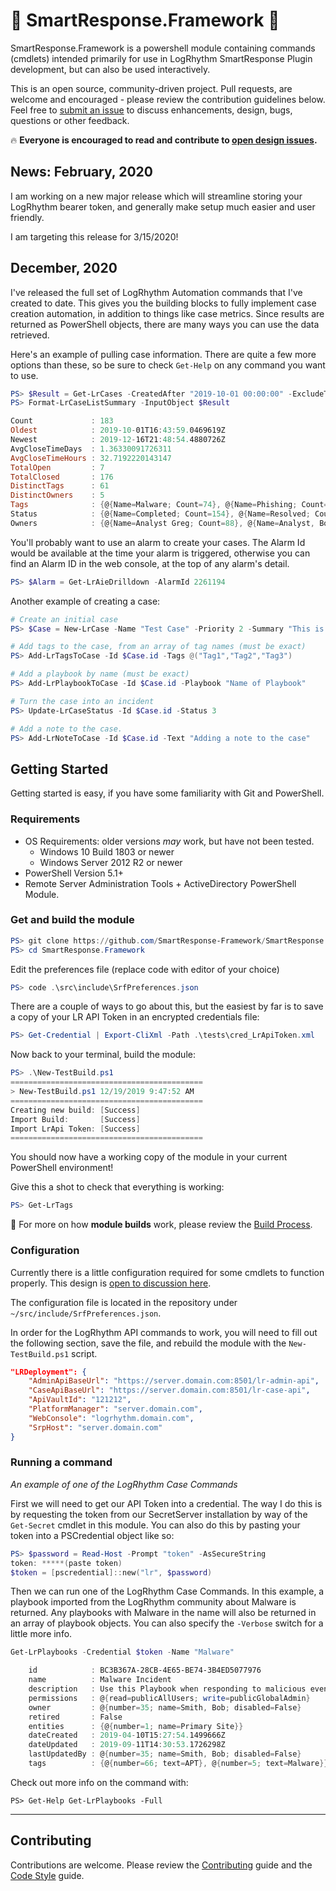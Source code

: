 <!-- markdownlint-disable MD026 -->
# :dizzy: SmartResponse.Framework :dizzy:

SmartResponse.Framework is a powershell module containing commands (cmdlets) intended primarily for use in LogRhythm SmartResponse Plugin development, but can also be used interactively.  

This is an open source, community-driven project. Pull requests, are welcome and encouraged - please review the contribution guidelines below. Feel free to [submit an issue](https://github.com/SmartResponse-Framework/SmartResponse.Framework/issues) to discuss enhancements, design, bugs, questions or other feedback.

:fire: **Everyone is encouraged to read and contribute to [open design issues](https://github.com/SmartResponse-Framework/SmartResponse.Framework/issues).**

## News: February, 2020

I am working on a new major release which will streamline storing your LogRhythm bearer token, and generally make setup much easier and user friendly.

I am targeting this release for 3/15/2020!

## December, 2020


I've released the full set of LogRhythm Automation commands that I've created to date.  This gives you the building blocks to fully implement case creation automation, in addition to things like case metrics. Since results are returned as PowerShell objects, there are many ways you can use the data retrieved.

Here's an example of pulling case information.  There are quite a few more options than these, so be sure to check `Get-Help` on any command you want to use.

```powershell
PS> $Result = Get-LrCases -CreatedAfter "2019-10-01 00:00:00" -ExcludeTags @("Testing", "API Testing")
PS> Format-LrCaseListSummary -InputObject $Result

Count             : 183
Oldest            : 2019-10-01T16:43:59.0469619Z
Newest            : 2019-12-16T21:48:54.4880726Z
AvgCloseTimeDays  : 1.36330091726311
AvgCloseTimeHours : 32.7192220143147
TotalOpen         : 7
TotalClosed       : 176
DistinctTags      : 61
DistinctOwners    : 5
Tags              : {@{Name=Malware; Count=74}, @{Name=Phishing; Count=67}, @{Name=pdf; Count=26}, @{Name=Remediated Successfully; Count=40}...}
Status            : {@{Name=Completed; Count=154}, @{Name=Resolved; Count=20}, @{Name=Created; Count=7}, @{Name=Mitigated; Count=2}}
Owners            : {@{Name=Analyst Greg; Count=88}, @{Name=Analyst, Bob; Count=49}, @{Name=Analyst, Dwight; Count=11}, @{Name=Analyst, Ben; Count=25}...}
```

You'll probably want to use an alarm to create your cases.  The Alarm Id would be available at the time your alarm is triggered, otherwise you can find an Alarm ID in the web console, at the top of any alarm's detail. 

```powershell
PS> $Alarm = Get-LrAieDrilldown -AlarmId 2261194
```

Another example of creating a case:

```powershell
# Create an initial case
PS> $Case = New-LrCase -Name "Test Case" -Priority 2 -Summary "This is a new case!" -DueDate "2019-12-17 16:00:00" -AlarmNumbers $Alarm.AlarmID

# Add tags to the case, from an array of tag names (must be exact)
PS> Add-LrTagsToCase -Id $Case.id -Tags @("Tag1","Tag2","Tag3")

# Add a playbook by name (must be exact)
PS> Add-LrPlaybookToCase -Id $Case.id -Playbook "Name of Playbook"

# Turn the case into an incident
PS> Update-LrCaseStatus -Id $Case.id -Status 3

# Add a note to the case.
PS> Add-LrNoteToCase -Id $Case.id -Text "Adding a note to the case"
```

## Getting Started

Getting started is easy, if you have some familiarity with Git and PowerShell.

### Requirements

* OS Requirements: older versions *may* work, but have not been tested.
  * Windows 10 Build 1803 or newer
  * Windows Server 2012 R2 or newer
* PowerShell Version 5.1+
* Remote Server Administration Tools + ActiveDirectory PowerShell Module.

### Get and build the module

```powershell
PS> git clone https://github.com/SmartResponse-Framework/SmartResponse.Framework
PS> cd SmartResponse.Framework
```

Edit the preferences file (replace code with editor of your choice)

```powershell
PS> code .\src\include\SrfPreferences.json
```

There are a couple of ways to go about this, but the easiest by far is to save a copy of your LR API Token in an encrypted credentials file:

```powershell
PS> Get-Credential | Export-CliXml -Path .\tests\cred_LrApiToken.xml
```

Now back to your terminal, build the module:

```powershell
PS> .\New-TestBuild.ps1
===========================================
> New-TestBuild.ps1 12/19/2019 9:47:52 AM
===========================================
Creating new build: [Success]
Import Build:       [Success]
Import LrApi Token: [Success]
===========================================
```

You should now have a working copy of the module in your current PowerShell environment!

Give this a shot to check that everything is working:

```powershell
PS> Get-LrTags
```

:hammer: For more on how **module builds** work, please review the [Build Process](build/readme.md).

### Configuration

Currently there is a little configuration required for some cmdlets to function properly. This design is [open to discussion here](https://github.com/SmartResponse-Framework/SmartResponse.Framework/issues/1).

The configuration file is located in the repository under `~/src/include/SrfPreferences.json`.

In order for the LogRhythm API commands to work, you will need to fill out the following section, save the file, and rebuild the module with the `New-TestBuild.ps1` script.

```json
"LRDeployment": {
    "AdminApiBaseUrl": "https://server.domain.com:8501/lr-admin-api",
    "CaseApiBaseUrl": "https://server.domain.com:8501/lr-case-api",
    "ApiVaultId": "121212",
    "PlatformManager": "server.domain.com",
    "WebConsole": "logrhythm.domain.com",
    "SrpHost": "server.domain.com"
}
```


### Running a command

*An example of one of the LogRhythm Case Commands*

First we will need to get our API Token into a credential. The way I do this is by requesting the token from our SecretServer installation by way of the `Get-Secret` cmdlet in this module.  You can also do this by pasting your token into a PSCredential object like so:

```powershell
PS> $password = Read-Host -Prompt "token" -AsSecureString
token: *****(paste token)
$token = [pscredential]::new("lr", $password)
```

Then we can run one of the LogRhythm Case Commands. In this example, a playbook imported from the LogRhythm community about Malware is returned. Any playbooks with Malware in the name will also be returned in an array of playbook objects. You can also specify the `-Verbose` switch for a little more info.

```powershell
Get-LrPlaybooks -Credential $token -Name "Malware"

    id            : BC3B367A-28CB-4E65-BE74-3B4ED5077976
    name          : Malware Incident
    description   : Use this Playbook when responding to malicious events that use an exploit code targeting vulnerable services instead of using a compiled malicious binary, typically known as a virus.
    permissions   : @{read=publicAllUsers; write=publicGlobalAdmin}
    owner         : @{number=35; name=Smith, Bob; disabled=False}
    retired       : False
    entities      : {@{number=1; name=Primary Site}}
    dateCreated   : 2019-04-10T15:27:54.1499666Z
    dateUpdated   : 2019-09-11T14:30:53.1726298Z
    lastUpdatedBy : @{number=35; name=Smith, Bob; disabled=False}
    tags          : {@{number=66; text=APT}, @{number=5; text=Malware}}
```

Check out more info on the command with:

`PS> Get-Help Get-LrPlaybooks -Full`

---------

## Contributing

Contributions are welcome. Please review the [Contributing](CONTRIBUTING.md) guide and the [Code Style](CODESTYLE.md) guide.

